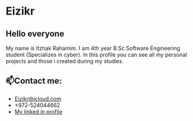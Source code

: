 # Eizikr
## Hello everyone
My name is Itzhak Rahamim.
I am 4th year B.Sc Software Engineering student (Specializes in cyber).
In this profile you can see all my personal projects and those i created during my studies.

## 📫Contact me:
- Eizikr@icloud.com
- +972-524044662
- [My linked in profile]([https://helpo-t10.herokuapp.com](https://www.linkedin.com/in/itzik-rahamim-developer))

